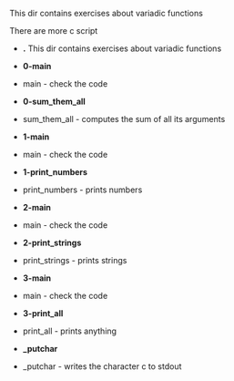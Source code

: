 This dir contains exercises about variadic functions 

There are more c script

- **.**
This dir contains exercises about variadic functions 

- **0-main**
*  main - check the code

- **0-sum_them_all**
*  sum_them_all - computes the sum of all its arguments

- **1-main**
*  main - check the code

- **1-print_numbers**
*  print_numbers - prints numbers

- **2-main**
*  main - check the code

- **2-print_strings**
*  print_strings - prints strings

- **3-main**
*  main - check the code

- **3-print_all**
*  print_all - prints anything

- **_putchar**
*  _putchar - writes the character c to stdout

